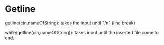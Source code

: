 # Getline
getline(cin,nameOfString): takes the input until "/n" (line break)

while(getline(cin,nameOfString)): takes input until the inserted file come to end.


